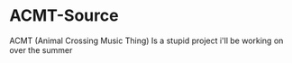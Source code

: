# ACMT-Source
ACMT (Animal Crossing Music Thing) Is a stupid project i'll be working on over the summer
